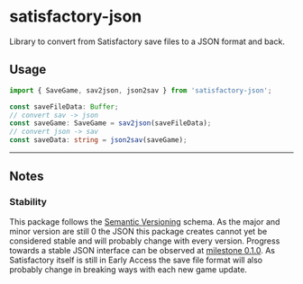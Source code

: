 # satisfactory-json
Library to convert from Satisfactory save files to a JSON format and back.

## Usage
```ts
import { SaveGame, sav2json, json2sav } from 'satisfactory-json';

const saveFileData: Buffer;
// convert sav -> json
const saveGame: SaveGame = sav2json(saveFileData);
// convert json -> sav
const saveData: string = json2sav(saveGame);
```

---

## Notes

### Stability
This package follows the [Semantic Versioning](https://semver.org/) schema. As the major and minor version are still 0 the JSON this package creates cannot yet be considered stable and will probably change with every version. 
Progress towards a stable JSON interface can be observed at [milestone 0.1.0](https://github.com/ficsit-felix/satisfactory-json/issues?q=is%3Aopen+is%3Aissue+milestone%3A0.1.0). As Satisfactory itself is still in Early Access the save file format will also probably change in breaking ways with each new game update.
